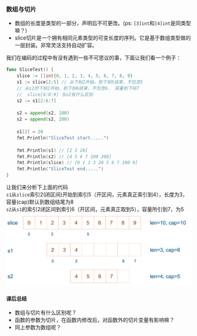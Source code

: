 ### 数组与切片

- 数组的长度是类型的一部分，声明后不可更改。(ps: `[3]int`和`[4]int`是同类型嘛？)
- slice切片是一个拥有相同元素类型的可变长度的序列。它是基于数组类型做的一层封装。非常灵活支持自动扩容。

我们在编码的过程中有没有遇到一些不可思议的事，下面让我们看一个例子：
```go
func SliceTest() {
	slice := []int{0, 1, 2, 3, 4, 5, 6, 7, 8, 9}
	s1 := slice[2:5] // 从下标2开始，到下标5结束，不包含5
	// 从s1的下标2开始，到下标6结束，不包含6， 容量到下标7
	//  slice[4:8:9] 与s2有什么区别
	s2 := s1[2:6:7]

	s2 = append(s2, 100)
	s2 = append(s2, 200)

	s1[2] = 20
	fmt.Println("SliceTest start.....")

	fmt.Println(s1) // [2 3 20]
	fmt.Println(s2) // [4 5 6 7 100 200]
	fmt.Println(slice) // [0 1 2 3 20 5 6 7 100 9]
	fmt.Println("SliceTest end.....")
}

```
让我们来分析下上面的代码  
`s1`从`slice`索引2(闭区间)开始到索引5（开区间，元素真正索引到4），长度为3，容量(cap)默认到数组结尾为8  
`s2`从`s1`的索引2闭区间到索引6（开区间，元素真正取到5），容量所引到7，为5
![1](img/slice-var-1.png)  




#### 课后总结
- 数组与切片有什么区别呢？
- 函数的参数为切片，在函数内修改后，对函数外的切片变量有影响嘛？
- 同上参数为数组呢？
